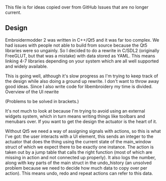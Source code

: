 This file is for ideas copied over from GitHub Issues that are no longer current.

## Design

Embroidermodder 2 was written in C++/Qt5 and it was far too complex. We had issues with people
not able to build from source because the Qt5 libraries were so ungainly. So I decided to do a
rewrite in C/SDL2 (originally FreeGLUT, but that was a mistake) with data stored as YAML. This
means linking 4-7 libraries depending on your system which are all well supported and widely available.

This is going well, although it's slow progress as I'm trying to keep track of the design while
also doing a ground up rewrite. I don't want to throw away good ideas. Since I also write code
for libembroidery my time is divided.
Overview of the UI rewrite

(Problems to be solved in brackets.)

It's not much to look at because I'm trying to avoid using an external widgets system, which
in turn means writing things like toolbars and menubars over. If you want to get the design
the actuator is the heart of it.

Without Qt5 we need a way of assigning signals with actions, so this is what I've got: the
user interacts with a UI element, this sends an integer to the actuator that does the thing
using the current state of the main_window struct of which we expect there to be exactly one
instance. The action is taken out by a jump table that calls the right function (most of
which are missing in action and not connected up properly). It also logs the number, along
with key parts of the main struct in the undo_history (an unsolved problem because we need
to decide how much data to copy over per action). This means undo, redo and repeat actions
can refer to this data.
